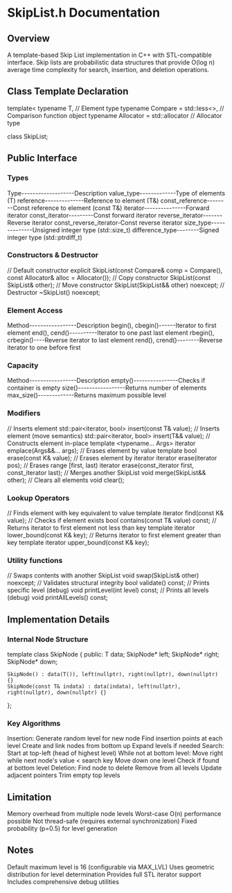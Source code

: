 # SkipList.h Documentation

## Overview
A template-based Skip List implementation in C++ with STL-compatible interface. Skip lists are probabilistic data structures that provide O(log n) average time complexity for search, insertion, and deletion operations.

## Class Template Declaration
template<
    typename T,                     // Element type
    typename Compare = std::less<>, // Comparison function object
    typename Allocator = std::allocator<T> // Allocator type
>
class SkipList;
## Public Interface
### Types
Type-------------------Description
value_type-------------Type of elements (T)
reference--------------Reference to element (T&)
const_reference--------Const reference to element (const T&)
iterator---------------Forward iterator
const_iterator---------Const forward iterator
reverse_iterator-------Reverse iterator
const_reverse_iterator-Const reverse iterator
size_type--------------Unsigned integer type (std::size_t)
difference_type--------Signed integer type (std::ptrdiff_t)
### Constructors & Destructor
// Default constructor
explicit SkipList(const Compare& comp = Compare(), const Allocator& alloc = Allocator());
// Copy constructor
SkipList(const SkipList& other);
// Move constructor
SkipList(SkipList&& other) noexcept;
// Destructor
~SkipList() noexcept;
### Element Access
Method-----------------Description
begin(), cbegin()------Iterator to first element
end(), cend()----------Iterator to one past last element
rbegin(), crbegin()----Reverse iterator to last element
rend(), crend()--------Reverse iterator to one before first
### Capacity
Method-----------------Description
empty()----------------Checks if container is empty
size()-----------------Returns number of elements
max_size()-------------Returns maximum possible level
### Modifiers
// Inserts element
std::pair<iterator, bool> insert(const T& value);
// Inserts element (move semantics)
std::pair<iterator, bool> insert(T&& value);
// Constructs element in-place
template <typename... Args>
iterator emplace(Args&&... args);
// Erases element by value
template <typename K>
bool erase(const K& value);
// Erases element by iterator
iterator erase(iterator pos);
// Erases range [first, last)
iterator erase(const_iterator first, const_iterator last);
// Merges another SkipList
void merge(SkipList&& other);
// Clears all elements
void clear();
### Lookup Operators
// Finds element with key equivalent to value
template <typename K>
iterator find(const K& value);
// Checks if element exists
bool contains(const T& value) const;
// Returns iterator to first element not less than key
template <typename K>
iterator lower_bound(const K& key);
// Returns iterator to first element greater than key
template <typename K>
iterator upper_bound(const K& key);
### Utility functions
// Swaps contents with another SkipList
void swap(SkipList& other) noexcept;
// Validates structural integrity
bool validate() const;
// Prints specific level (debug)
void printLevel(int level) const;
// Prints all levels (debug)
void printAllLevels() const;
## Implementation Details
### Internal Node Structure
template<typename T>
class SkipNode {
public:
    T data;
    SkipNode* left;
    SkipNode* right;
    SkipNode* down;
    
    SkipNode() : data(T()), left(nullptr), right(nullptr), down(nullptr) {}
    SkipNode(const T& indata) : data(indata), left(nullptr), right(nullptr), down(nullptr) {}
};
### Key Algorithms
Insertion:
    Generate random level for new node
    Find insertion points at each level
    Create and link nodes from bottom up
    Expand levels if needed
Search:
    Start at top-left (head of highest level)
    While not at bottom level:
        Move right while next node's value < search key
        Move down one level
    Check if found at bottom level
Deletion:
    Find node to delete
    Remove from all levels
    Update adjacent pointers
    Trim empty top levels
## Limitation
Memory overhead from multiple node levels
Worst-case O(n) performance possible
Not thread-safe (requires external synchronization)
Fixed probability (p=0.5) for level generation
## Notes
Default maximum level is 16 (configurable via MAX_LVL)
Uses geometric distribution for level determination
Provides full STL iterator support
Includes comprehensive debug utilities























